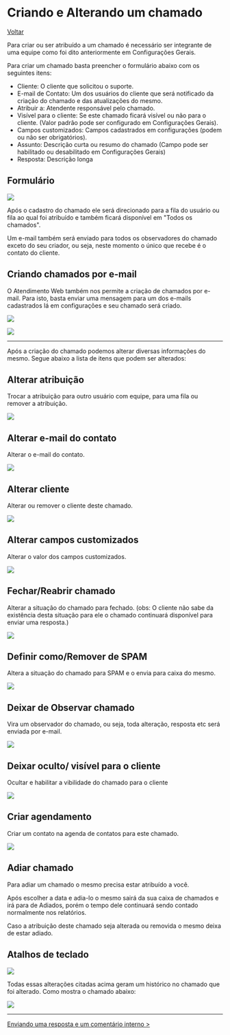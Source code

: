 # Criando e Alterando um chamado
[Voltar](../../../../README.md)

Para criar ou ser atribuído a um chamado é necessário ser integrante de uma equipe como foi dito anteriormente em Configurações Gerais.

Para criar um chamado basta preencher o formulário abaixo com os seguintes itens:

* Cliente: O cliente que solicitou o suporte.
* E-mail de Contato: Um dos usuários do cliente que será notificado da criação do chamado e das atualizações do mesmo.
* Atribuir a: Atendente responsável pelo chamado.
* Visível para o cliente: Se este chamado ficará visível ou não para o cliente. (Valor padrão pode ser configurado em Configurações Gerais).
* Campos customizados: Campos cadastrados em configurações (podem ou não ser obrigatórios).
* Assunto: Descrição curta ou resumo do chamado (Campo pode ser habilitado ou desabilitado em Configurações Gerais)
* Resposta: Descrição longa

## Formulário

![](./img/form.png)

Após o cadastro do chamado ele será direcionado para a fila do usuário ou fila ao qual foi atribuído e também ficará disponível em "Todos os chamados".

Um e-mail também será enviado para todos os observadores do chamado exceto do seu criador, ou seja, neste momento o único que recebe é o contato do cliente.

## Criando chamados por e-mail

O Atendimento Web também nos permite a criação de chamados por e-mail. Para isto, basta enviar uma mensagem para um dos e-mails cadastrados lá em configurações e seu chamado será criado.

![](./img/email1.png)

![](./img/email2.png)

------------

Após a criação do chamado podemos alterar diversas informações do mesmo. Segue abaixo a lista de itens que podem ser alterados:

## Alterar atribuição

Trocar a atribuição para outro usuário com equipe, para uma fila ou remover a atribuição.

![](./img/alteraratribuicao.png)

## Alterar e-mail do contato

Alterar o e-mail do contato.

![](./img/alterarcontato.png)

## Alterar cliente

Alterar ou remover o cliente deste chamado.

![](./img/alterarcliente.png)

## Alterar campos customizados

Alterar o valor dos campos customizados.

![](./img/alterarcampocustomizado.png)

## Fechar/Reabrir chamado

Alterar a situação do chamado para fechado. (obs: O cliente não sabe da existência desta situação para ele o chamado continuará disponível para enviar uma resposta.)

![](./img/fechar.png)

## Definir como/Remover de SPAM

Altera a situação do chamado para SPAM e o envia para caixa do mesmo.

![](./img/spam.png)

## Deixar de Observar chamado

Vira um observador do chamado, ou seja, toda alteração, resposta etc será enviada por e-mail.

![](./img/observar.png)

## Deixar oculto/ visível para o cliente

Ocultar e habilitar a vibilidade do chamado para o cliente

![](./img/visivelcliente.png)

## Criar agendamento

Criar um contato na agenda de contatos para este chamado.

![](./img/agendamento.png)

## Adiar chamado

Para adiar um chamado o mesmo precisa estar atribuído a você. 

Após escolher a data e adia-lo o mesmo sairá da sua caixa de chamados e irá para de Adiados, porém o tempo dele continuará sendo contado normalmente nos relatórios.

Caso a atribuição deste chamado seja alterada ou removida o mesmo deixa de estar adiado.

## Atalhos de teclado

![](./img/atalhos.png)

Todas essas alterações citadas acima geram um histórico no chamado que foi alterado. Como mostra o chamado abaixo:

![](./img/historico.png)

------------

[Enviando uma resposta e um comentário interno >](followups.md)